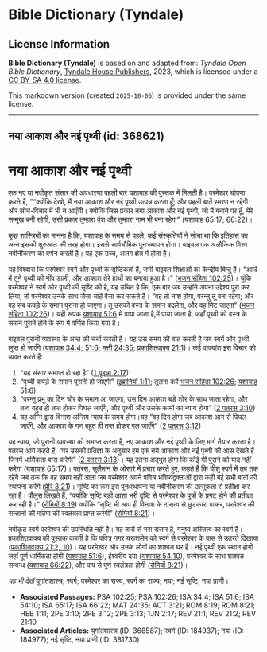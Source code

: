 # Bible Dictionary (Tyndale)

## License Information

**Bible Dictionary (Tyndale)** is based on and adapted from: _Tyndale Open Bible Dictionary_, [Tyndale House Publishers](https://tyndaleopenresources.com/), 2023, which is licensed under a [CC BY-SA 4.0 license](https://creativecommons.org/licenses/by-sa/4.0/legalcode.en).

This markdown version (created `2025-10-06`) is provided under the same license.



--------------------------------

## नया आकाश और नई पृथ्वी (id: 368621)

नया आकाश और नई पृथ्वी
=====================

एक नए या नवीकृत संसार की अवधारणा पहली बार यशायाह की पुस्तक में मिलती है। परमेश्वर घोषणा करते हैं, "“क्योंकि देखो, मैं नया आकाश और नई पृथ्वी उत्पन्न करता हूँ; और पहली बातें स्मरण न रहेंगी और सोच\-विचार में भी न आएँगी। क्योंकि जिस प्रकार नया आकाश और नई पृथ्वी, जो मैं बनाने पर हूँ, मेरे सम्मुख बनी रहेगी, उसी प्रकार तुम्हारा वंश और तुम्हारा नाम भी बना रहेगा" ([यशायाह 65:17](https://ref.ly/Isa65:17); [66:22](https://ref.ly/Isa66:22))।

कुछ शास्त्रियों का मानना ​​है कि, यशायाह के समय से पहले, कई संस्कृतियों ने सोचा था कि इतिहास का अन्त इसकी शुरुआत की तरह होगा। इससे सार्वभौमिक पुनःस्थापन होगा। बाइबल एक अलौकिक विश्व नवीनीकरण का वर्णन करती है। यह एक उच्च, अलग क्षेत्र में होता है।

यह विश्वास कि परमेश्वर स्वर्ग और पृथ्वी के सृष्टिकर्ता हैं, सभी बाइबल शिक्षाओं का केन्द्रीय बिन्दु है। “आदि में तूने पृथ्वी की नींव डाली, और आकाश तेरे हाथों का बनाया हुआ है।” ([भजन संहिता 102:25](https://ref.ly/Ps102:25))। चूंकि परमेश्वर ने स्वर्ग और पृथ्वी की सृष्टि की है, यह उचित है कि, एक बार जब उन्होंने अपना उद्देश्य पूरा कर लिया, तो परमेश्वर उनके साथ जैसा चाहें वैसा कर सकते हैं। “वह तो नाश होगा, परन्तु तू बना रहेगा; और वह सब कपड़े के समान पुराना हो जाएगा। तू उसको वस्त्र के समान बदलेगा, और वह मिट जाएगा" ([भजन संहिता 102:26](https://ref.ly/Ps102:26))। यही रूपक [यशायाह 51:6](https://ref.ly/Isa51:6) में पाया जाता है,में पाया जाता है, जहाँ पृथ्वी को वस्त्र के समान पुराने होने के रूप में वर्णित किया गया है।

बाइबल पुरानी व्यवस्था के अन्त की चर्चा करती है। यह उस समय की बात करती है जब स्वर्ग और पृथ्वी लुप्त हो जाएँगे ([यशायाह 34:4](https://ref.ly/Isa34:4); [51:6](https://ref.ly/Isa51:6); [मत्ती 24:35](https://ref.ly/Matt24:35); [प्रकाशितवाक्य 21:1](https://ref.ly/Rev21:1))। कई वाक्यांश इस विचार को व्यक्त करते हैं:

1. “यह संसार समाप्त हो रहा है” ([1 यूहन्ना 2:17](https://ref.ly/1John2:17))
2. “पृथ्वी कपड़े के समान पुरानी हो जाएगी” ([इब्रानियों 1:11](https://ref.ly/Heb1:11); तुलना करें [भजन संहिता 102:26](https://ref.ly/Ps102:26); [यशायाह 51:6](https://ref.ly/Isa51:6))
3. “परन्तु प्रभु का दिन चोर के समान आ जाएगा, उस दिन आकाश बड़े शोर के साथ जाता रहेगा, और तत्व बहुत ही तप्त होकर पिघल जाएँगे, और पृथ्वी और उसके कामों का न्याय होगा” ([2 पतरस 3:10](https://ref.ly/2Pet3:10))
4. यह अग्नि द्वारा विनाश अन्तिम न्याय के समय होगा।यह “वह दिन होगा जब आकाश आग से पिघल जाएँगे, और आकाश के गण बहुत ही तप्त होकर गल जाएँगे” ([2 पतरस 3:12](https://ref.ly/2Pet3:12))

यह न्याय, जो पुरानी व्यवस्था को समाप्त करता है, नए आकाश और नई पृथ्वी के लिए मार्ग तैयार करता है। पतरस आगे कहते हैं, “पर उसकी प्रतिज्ञा के अनुसार हम एक नये आकाश और नई पृथ्वी की आस देखते हैं जिनमें धार्मिकता वास करेगी” ([2 पतरस 3:13](https://ref.ly/2Pet3:13))। यह इतना अद्भुत होगा कि कोई भी पुराने को याद नहीं करेगा ([यशायाह 65:17](https://ref.ly/Isa65:17))। पतरस, सुलैमान के ओसारे में प्रचार करते हुए, कहते हैं कि यीशु स्वर्ग में तब तक रहेंगे जब तक कि वह समय नहीं आता जब परमेश्वर अपने पवित्र भविष्यद्वक्ताओं द्वारा कही गई सभी बातों की स्थापना करेंगे ([प्रेरि 3:21](https://ref.ly/Acts3:21))। सृष्टि का क्रम इस पुनःस्थापना या नवीनीकरण की उत्सुकता से प्रतीक्षा कर रहा है। पौलुस लिखते हैं, “क्योंकि सृष्टि बड़ी आशा भरी दृष्टि से परमेश्वर के पुत्रों के प्रगट होने की प्रतीक्षा कर रही है।” ([रोमियों 8:19](https://ref.ly/Rom8:19)) क्योंकि “सृष्टि भी आप ही विनाश के दासत्व से छुटकारा पाकर, परमेश्वर की सन्तानों की महिमा की स्वतंत्रता प्राप्त करेगी” ([रोमियों 8:21](https://ref.ly/Rom8:21))।

नवीकृत स्वर्ग परमेश्वर की उपस्थिति नहीं है। यह तारों से भरा संसार है, मनुष्य अस्तित्व का स्वर्ग है। प्रकाशितवाक्य की पुस्तक कहती है कि पवित्र नगर यरूशलेम को स्वर्ग से परमेश्वर के पास से उतरते दिखाया ([प्रकाशितवाक्य 21:2, 10](https://ref.ly/Rev21:2,Rev21:10))। यह परमेश्वर और उनके लोगों का शाश्वत घर है। नई पृथ्वी एक स्थान होगी जहाँ पूर्ण धार्मिकता होगी ([यशायाह 51:6](https://ref.ly/Isa51:6)), ईश्वरीय दया ([यशायाह 54:10](https://ref.ly/Isa54:10)), परमेश्वर के साथ शाश्वत सम्बन्ध ([यशायाह 66:22](https://ref.ly/Isa66:22)), और पाप से पूर्ण स्वतंत्रता होगी ([रोमियों 8:21](https://ref.ly/Rom8:21))।

*यह भी देखें* युगांतशास्त्र; स्वर्ग; परमेश्वर का राज्य, स्वर्ग का राज्य; नया; नई सृष्टि, नया प्राणी।

* **Associated Passages:** PSA 102:25; PSA 102:26; ISA 34:4; ISA 51:6; ISA 54:10; ISA 65:17; ISA 66:22; MAT 24:35; ACT 3:21; ROM 8:19; ROM 8:21; HEB 1:11; 2PE 3:10; 2PE 3:12; 2PE 3:13; 1JN 2:17; REV 21:1; REV 21:2; REV 21:10
* **Associated Articles:** युगांतशास्त्र (ID: 368587); स्वर्ग (ID: 184937); नया (ID: 184977); नई सृष्टि, नया प्राणी (ID: 381730)


